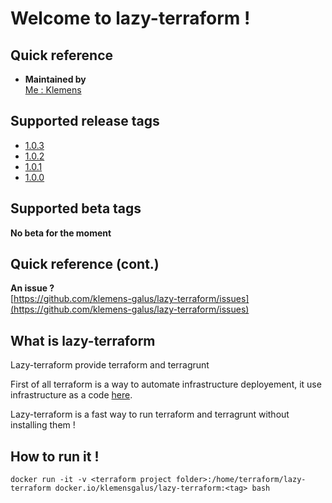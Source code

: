 # Welcome to lazy-terraform !

## Quick reference

-   **Maintained by**  
    [Me : Klemens](https://gitlab.com/Klemens_Galus)

## Supported release tags  
- [1.0.3](https://github.com/klemens-galus/lazy-terraform/tree/1.0.3)
- [1.0.2](https://github.com/klemens-galus/lazy-terraform/tree/1.0.2)
- [1.0.1](https://github.com/klemens-galus/lazy-terraform/tree/1.0.1)
- [1.0.0](https://github.com/klemens-galus/lazy-terraform/tree/1.0.0)

## Supported beta tags
**No beta for the moment**  

## Quick reference (cont.)

**An issue ?**  
[https://github.com/klemens-galus/lazy-terraform/issues](https://github.com/klemens-galus/lazy-terraform/issues)

## What is lazy-terraform
Lazy-terraform provide terraform and terragrunt 

First of all terraform is a way to automate infrastructure deployement, it use infrastructure as a code [here](https://www.terraform.io/).

Lazy-terraform is a fast way to run terraform and terragrunt without installing them !

## How to run it !

```
docker run -it -v <terraform project folder>:/home/terraform/lazy-terraform docker.io/klemensgalus/lazy-terraform:<tag> bash
```
       